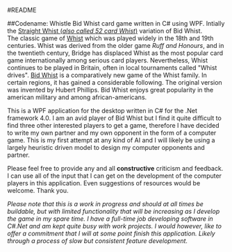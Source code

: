#README

##Codename: Whistle
Bid Whist card game written in C# using WPF.  Intially the 
[Straight Whist (_also called 52 card Whist_)](http://www.pagat.com/boston/bidwhist.html#52) variation of Bid Whist.  
The classic game of [Whist](http://www.pagat.com/whist/whist.html) which was played widely in the 18th and 19th centuries. Whist was derived from the older game 
_Ruff and Honours_, and in the twentieth century, Bridge has displaced Whist as the most popular card game internationally 
among serious card players. Nevertheless, Whist continues to be played in Britain, often in local tournaments called 
"Whist drives". 
[Bid Whist](http://www.bicyclecards.ca/game-rules/bid-whist/200.php?page_id=32) is a comparatively new game of the Whist family. In certain regions, it has gained a considerable following. 
The original version was invented by Hubert Phillips.  Bid Whist enjoys great popularity in the american military and among
african-americans.

This is a WPF application for the desktop written in C# for the .Net framework 4.0.  I am an avid player of
Bid Whist but I find it quite difficult to find three other interested players to get a game, therefore I have
decided to write my own partner and my own opponent in the form of a computer game.  This is my first attempt 
at any kind of AI and I will likely be using a largely heuristic driven model to design my computer opponents
and partner.

Please feel free to provide any and all **constructive** criticism and feedback.  I can use all of the input that
I can get on the development of the computer players in this application.  Even suggestions of resources would
be welcome.  Thank you.

_Please note that this is a work in progress and should at all times be buildable, but with limited functionality
that will be increasing as I develop the game in my spare time.  I have a full-time job developing software in C#.Net
and am kept quite busy with work projects.  I would however, like to offer a commitment that I will at some point
finish this application.  Likely through a process of slow but consistent feature development._





